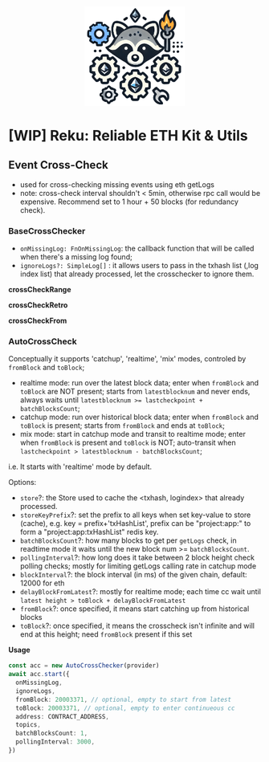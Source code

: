 <div align="center"><img src="https://github.com/ora-io/ora-stack/blob/dev/assets/reku.logo.png?raw=true" alt="Reku Icon" width="200"  /></div>

# [WIP] Reku: Reliable ETH Kit & Utils

## Event Cross-Check
- used for cross-checking missing events using eth getLogs
- note: cross-check interval shouldn't < 5min, otherwise rpc call would be expensive. Recommend set to 1 hour + 50 blocks (for redundancy check).

### BaseCrossChecker
- `onMissingLog: FnOnMissingLog`: the callback function that will be called when there's a missing log found;
- `ignoreLogs?: SimpleLog[]` : it allows users to pass in the txhash list (,log index list) that already processed, let the crosschecker to ignore them.

**crossCheckRange**

**crossCheckRetro**

**crossCheckFrom**

### AutoCrossCheck
Conceptually it supports 'catchup', 'realtime', 'mix' modes, controled by `fromBlock` and `toBlock`;
- realtime mode: run over the latest block data; enter when `fromBlock` and `toBlock` are NOT present; starts from `latestblocknum` and never ends, always waits until `latestblocknum >= lastcheckpoint + batchBlocksCount`;
- catchup mode: run over historical block data; enter when `fromBlock` and `toBlock` is present; starts from `fromBlock` and ends at `toBlock`;
- mix mode: start in catchup mode and transit to realtime mode; enter when `fromBlock` is present and `toBlock` is NOT; auto-transit when `lastcheckpoint > latestblocknum - batchBlocksCount`;

i.e. It starts with 'realtime' mode by default.

Options:
- `store`?: the Store used to cache the <txhash, logindex> that already processed.
- `storeKeyPrefix`?: set the prefix to all keys when set key-value to store (cache), e.g. key = prefix+'txHashList', prefix can be "project:app:" to form a "project:app:txHashList" redis key.
- `batchBlocksCount`?: how many blocks to get per `getLogs` check, in readtime mode it waits until the new block num >= `batchBlocksCount`.
- `pollingInterval`?: how long does it take between 2 block height check polling checks; mostly for limiting getLogs calling rate in catchup mode
- `blockInterval`?: the block interval (in ms) of the given chain, default: 12000 for eth
- `delayBlockFromLatest`?: mostly for realtime mode; each time cc wait until `latest height > toBlock + delayBlockFromLatest`
- `fromBlock`?: once specified, it means start catching up from historical blocks
- `toBlock`?: once specified, it means the crosscheck isn't infinite and will end at this height; need `fromBlock` present if this set

**Usage**
```ts
const acc = new AutoCrossChecker(provider)
await acc.start({
  onMissingLog,
  ignoreLogs,
  fromBlock: 20003371, // optional, empty to start from latest
  toBlock: 20003371, // optional, empty to enter continueous cc
  address: CONTRACT_ADDRESS,
  topics,
  batchBlocksCount: 1,
  pollingInterval: 3000,
})
```
